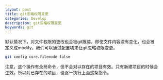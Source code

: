 ```yaml
---
layout: post
title: git忽略权限变更
categories: Develop
description: git忽略权限变更
keywords: git
---
```


默认情况下，对文件权限的更改也会被git跟踪。即使文件内容没有变化，也会被定义成modify。我们可以通过配置项来让git忽略权限变更。

```sh
git config core.filemode false
```

注意，这个操作有全局命令，但不会对以存在的项目有效。只有新建项目的时候会生效。所以对已存在的项目，请逐一执行上面这条指令。


